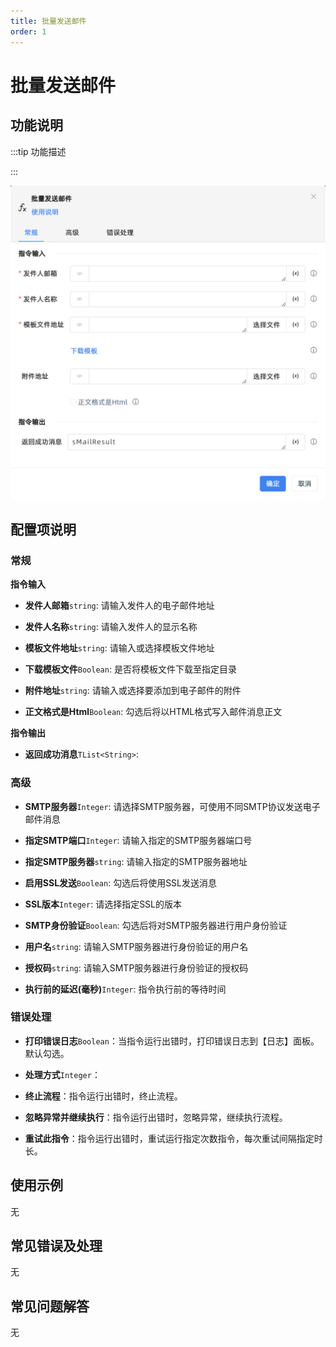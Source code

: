```yaml
---
title: 批量发送邮件
order: 1
---
```


# 批量发送邮件

## 功能说明

:::tip 功能描述

:::

![批量发送邮件](../../../assets/批量发送邮件_command.png)

## 配置项说明

### 常规

**指令输入**

- **发件人邮箱**`string`: 请输入发件人的电子邮件地址

- **发件人名称**`string`: 请输入发件人的显示名称

- **模板文件地址**`string`: 请输入或选择模板文件地址

- **下载模板文件**`Boolean`: 是否将模板文件下载至指定目录

- **附件地址**`string`: 请输入或选择要添加到电子邮件的附件

- **正文格式是Html**`Boolean`: 勾选后将以HTML格式写入邮件消息正文


**指令输出**

- **返回成功消息**`TList<String>`: 

### 高级

- **SMTP服务器**`Integer`: 请选择SMTP服务器，可使用不同SMTP协议发送电子邮件消息

- **指定SMTP端口**`Integer`: 请输入指定的SMTP服务器端口号

- **指定SMTP服务器**`string`: 请输入指定的SMTP服务器地址

- **启用SSL发送**`Boolean`: 勾选后将使用SSL发送消息

- **SSL版本**`Integer`: 请选择指定SSL的版本

- **SMTP身份验证**`Boolean`: 勾选后将对SMTP服务器进行用户身份验证

- **用户名**`string`: 请输入SMTP服务器进行身份验证的用户名

- **授权码**`string`: 请输入SMTP服务器进行身份验证的授权码

- **执行前的延迟(毫秒)**`Integer`: 指令执行前的等待时间

### 错误处理

- **打印错误日志**`Boolean`：当指令运行出错时，打印错误日志到【日志】面板。默认勾选。

- **处理方式**`Integer`：

 - **终止流程**：指令运行出错时，终止流程。

 - **忽略异常并继续执行**：指令运行出错时，忽略异常，继续执行流程。

 - **重试此指令**：指令运行出错时，重试运行指定次数指令，每次重试间隔指定时长。

## 使用示例
无

## 常见错误及处理

无

## 常见问题解答

无

